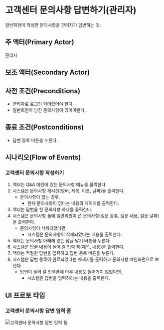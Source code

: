 # 고객센터 문의사항 답변하기(관리자)

일반회원이 작성한 문의사항을 관리자가 답변하는 것.

## 주 액터(Primary Actor)

관리자

## 보조 액터(Secondary Actor)

## 사전 조건(Preconditions)

- 관리자로 로그인 되어있어야 한다.
- 일반회원이 남긴 문의사항이 있어야한다.

## 종료 조건(Postconditions)

- 답변 등록 버튼을 누른다.

## 시나리오(Flow of Events)

### 고객센터 문의사항 작성하기

1. 액터는 Q&A 메인에 있는 문의사항 메뉴를 클릭한다.
2. 시스템은 문의사항 게시판(넘버, 제목, 이름, 날짜)을 출력한다.
    - 문의사항이 없는 경우,
        - 현재 문의사항이 없다는 내용의 페이지를 출력한다.
3. 액터는 답변을 할 문의사항 하나를 클릭한다.
4. 시스템은 문의사항 폼에 일반회원이 쓴 문의사항(질문 종류, 질문 내용, 질문 날짜)을 출력한다.
    - 문의사항이 삭제되었다면,
        - 시스템은 문의사항이 삭제되었다는 내용을 출력한다.
5. 액터는 문의사항 아래에 있는 답글 달기 버튼을 누른다.
6. 시스템은 답글 내용이 들어 갈 입력 폼(제목, 내용)을 출력한다.
7. 액터는 적절한 답변을 입력하고 답변 등록 버튼을 누른다.
8. 시스템은 답변 등록이 완료되었다는 메세지를 출력하고 문의사항 메인화면으로 보낸다.
    - 답변이 들어 갈 입력폼에 아무 내용도 들어가지 않았다면,
        - 시스템은 답변을 입력하라는 내용을 출력한다.

## UI 프로토 타입

### 고객센터 문의사항 답변 입력 폼
![고객센터 문의사항 답변 입력 폼](./images/Q&A.PNG)
